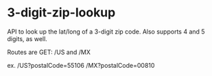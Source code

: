 # 3-digit-zip-lookup
API to look up the lat/long of a 3-digit zip code.  Also supports 4 and 5 digits, as well.

Routes are GET:  /US and /MX

ex.
/US?postalCode=55106
/MX?postalCode=00810
